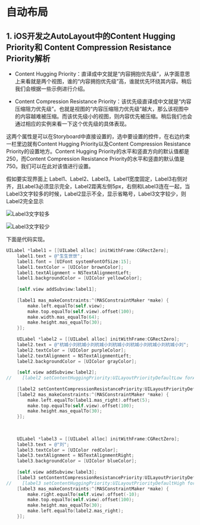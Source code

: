 # 自动布局

## 1. iOS开发之AutoLayout中的Content Hugging Priority和 Content Compression Resistance Priority解析

- Content Hugging Priority：直译成中文就是“内容拥抱优先级”，从字面意思上来看就是两个视图，谁的“内容拥抱优先级”高，谁就优先环绕其内容。稍后我们会根据一些示例进行介绍。
  
- Content Compression Resistance Priority：该优先级直译成中文就是“内容压缩阻力优先级”。也就是视图的“内容压缩阻力优先级”越大，那么该视图中的内容越难被压缩。而该优先级小的视图，则内容优先被压缩。稍后我们也会通过相应的实例来看一下这个优先级的具体表现。

这两个属性是可以在Storyboard中直接设置的，选中要设置的控件，在右边约束一栏里边就有Content Hugging Priority以及Content Compression Resistance Priority的设置地方。Content Hugging Priority的水平和竖直方向的默认值都是250，而Content Compression Resistance Priority的水平和竖直的默认值是750。我们可以在此对该值进行设置。


假如要实现界面上 Label1、Label2、Label3。Label1宽度固定，Label3右侧对齐，且Label3必须显示完全，Label2距离左侧5px，右侧和Label3连在一起，当Label3文字较多的时候，Label2显示不全，显示省略号，Label3文字较少，则Label2完全显示


![Label3文字较多](https://raw.githubusercontent.com/FantasticLBP/knowledge-kit/master/assets/2019-04-06-autolayout1.jpg)

![Label3文字较少](https://raw.githubusercontent.com/FantasticLBP/knowledge-kit/master/assets/2019-04-06-autolayout2.jpg)


下面是代码实现。

```Objective-c
UILabel *label1 = [[UILabel alloc] initWithFrame:CGRectZero];
    label1.text = @"生生世世";
    label1.font = [UIFont systemFontOfSize:15];
    label1.textColor = [UIColor brownColor];
    label1.textAlignment = NSTextAlignmentLeft;
    label1.backgroundColor = [UIColor yellowColor];
    
    [self.view addSubview:label1];
    
    [label1 mas_makeConstraints:^(MASConstraintMaker *make) {
        make.left.equalTo(self.view);
        make.top.equalTo(self.view).offset(100);
        make.width.mas_equalTo(64);
        make.height.mas_equalTo(30);
    }];
    
    UILabel *label2 = [[UILabel alloc] initWithFrame:CGRectZero];
    label2.text = @"杭城小刘杭城小刘杭城小刘杭城小刘杭城小刘杭城小刘杭城小刘";
    label2.textColor = [UIColor purpleColor];
    label2.textAlignment = NSTextAlignmentLeft;
    label2.backgroundColor = [UIColor grayColor];
    
    [self.view addSubview:label2];
//    [label2 setContentHuggingPriority:UILayoutPriorityDefaultLow forAxis:UILayoutConstraintAxisHorizontal];
    
    [label2 setContentCompressionResistancePriority:UILayoutPriorityDefaultLow forAxis:UILayoutConstraintAxisHorizontal];
    [label2 mas_makeConstraints:^(MASConstraintMaker *make) {
        make.left.equalTo(label1.mas_right).offset(5);
        make.top.equalTo(self.view).offset(100);
        make.height.mas_equalTo(30);
    }];
    
    
    
    UILabel *label3 = [[UILabel alloc] initWithFrame:CGRectZero];
    label3.text = @"刘";
    label3.textColor = [UIColor redColor];
    label3.textAlignment = NSTextAlignmentRight;
    label3.backgroundColor = [UIColor blueColor];
    
    [self.view addSubview:label3];
    [label3 setContentCompressionResistancePriority:UILayoutPriorityDefaultHigh forAxis:UILayoutConstraintAxisHorizontal];
//    [label3 setContentHuggingPriority:UILayoutPriorityDefaultHigh forAxis:UILayoutConstraintAxisHorizontal];
    [label3 mas_makeConstraints:^(MASConstraintMaker *make) {
        make.right.equalTo(self.view).offset(-10);
        make.top.equalTo(self.view).offset(100);
        make.height.mas_equalTo(30);
        make.left.equalTo(label2.mas_right);
    }];
```
